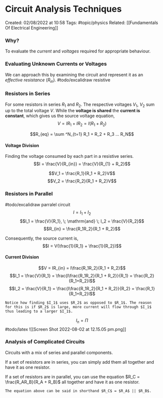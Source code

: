 # Circuit Analysis Techniques
Created: 02/08/2022 at 10:58
Tags:  #topic/physics 
Related: [[Fundamentals Of Electrical Engineering]]

### Why?
To evaluate the *current* and *voltages* required for appropriate behaviour.

### Evaluating Unknown Currents or Voltages
We can approach this by examining the circuit and represent it as an *effective resistance* ($R_{in}$).
#todo/excalidraw resistive

### Resistors in Series
For some resistors in series $R_1$ and $R_2$. The respective voltages $V_1$, $V_2$ sum up to the total voltage $V$.
While the **voltage is shared** the **current is constant**, which gives us the source voltage equation,
$$V = IR_1 + IR_2 = I(R_1 + R_2)$$

$$R_{eq} = \sum ^N_{t=1} R_1 + R_2 + R_3 ... R_N$$

#### Voltage Division
Finding the voltage consumed by each part in a resistive series.
$$I = \frac{V}{R_{in}} = \frac{V}{R_{1} + R_2}$$

$$V_1 = \frac{R_1}{R_1 + R_2}V$$
$$V_2 = \frac{R_2}{R_1 + R_2}V$$

### Resistors in Parallel
#todo/excalidraw parralel circuit
$$I = I_1 + I_2$$
$$I_1 = \frac{V}{R_1}, \; \mathrm{and} \; I_2 = \frac{V}{R_2}$$
$$R_{in} = \frac{R_1R_2}{R_1 + R_2}$$

Consequently, the source current is,
$$I = V(\frac{1}{R_1} + \frac{1}{R_2})$$

#### Current Division
$$V = IR_{in} = I\frac{R_1R_2}{R_1 + R_2}$$
$$I_1 = \frac{V}{R_1} = \frac{I\frac{R_1R_2}{R_1 + R_2}}{R_1} = \frac{R_2}{R_1+R_2}I$$
$$I_2 = \frac{V}{R_1} = \frac{I\frac{R_1R_2}{R_1 + R_2}}{R_2} = \frac{R_1}{R_1+R_2}I$$

```ad-info
Notice how finding $I_1$ uses $R_2$ as opposed to $R_1$. The reason for this is if $R_2$ is large, more current will flow through $I_1$ thus leading to a larger $I_1$.
```

$$I_n =  \Pi $$
#todo/latex  ![[Screen Shot 2022-08-02 at 12.15.05 pm.png]]

### Analysis of Complicated Circuits
Circuits with a mix of series and parallel components.

If a set of resistors are in series, you can simply add them all together and have it as one resistor.

If a set of resistors are in parallel, you can use the equation $R_C = \frac{R_AR_B}{R_A + R_B}$ all together and have it as one resistor.
```ad-note
The equation above can be said in shorthand $R_C$ = $R_A$ || $R_B$.
```